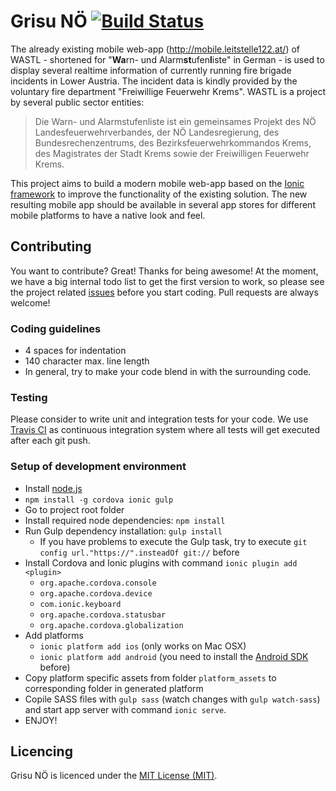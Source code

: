 Grisu NÖ [![Build Status](https://travis-ci.org/l-e-X/grisu-noe.svg?branch=master)](https://travis-ci.org/l-e-X/grisu-noe)
============

The already existing mobile web-app (http://mobile.leitstelle122.at/) of WASTL - shortened for "<strong>Wa</strong>rn- und Alarm<strong>st</strong>ufen<strong>l</strong>iste" in German - is used to display several realtime information of currently running fire brigade incidents in Lower Austria. The incident data is kindly provided by the voluntary fire department "Freiwillige Feuerwehr Krems". WASTL is a project by several public sector entities:

> Die Warn- und Alarmstufenliste ist ein gemeinsames Projekt des NÖ Landesfeuerwehrverbandes, der NÖ Landesregierung, des Bundesrechenzentrums, des Bezirksfeuerwehrkommandos Krems, des Magistrates der Stadt Krems sowie der Freiwilligen Feuerwehr Krems.

This project aims to build a modern mobile web-app based on the [Ionic framework](http://ionicframework.com/) to improve the functionality of the existing solution. The new resulting mobile app should be available in several app stores for different mobile platforms to have a native look and feel.

Contributing
------------

You want to contribute? Great! Thanks for being awesome! At the moment, we have a big internal todo list to get the first version to work, so please see the project related [issues](https://github.com/l-e-X/grisu-noe/issues) before you start coding. Pull requests are always welcome!

### Coding guidelines

- 4 spaces for indentation
- 140 character max. line length
- In general, try to make your code blend in with the surrounding code.

### Testing

Please consider to write unit and integration tests for your code. We use [Travis CI](https://travis-ci.org/l-e-X/grisu-noe) as continuous integration system where all tests will get executed after each git push.

### Setup of development environment

- Install [node.js](http://nodejs.org/)
- `npm install -g cordova ionic gulp`
- Go to project root folder
- Install required node dependencies: `npm install`
- Run Gulp dependency installation: `gulp install`
  - If you have problems to execute the Gulp task, try to execute `git config url."https://".insteadOf git://` before
- Install Cordova and Ionic plugins with command `ionic plugin add <plugin>`
  - `org.apache.cordova.console`
  - `org.apache.cordova.device`
  - `com.ionic.keyboard`
  - `org.apache.cordova.statusbar`
  - `org.apache.cordova.globalization`
- Add platforms
  - `ionic platform add ios` (only works on Mac OSX)
  - `ionic platform add android` (you need to install the [Android SDK](https://developer.android.com/sdk/) before)
- Copy platform specific assets from folder `platform_assets` to corresponding folder in generated platform
- Copile SASS files with `gulp sass` (watch changes with `gulp watch-sass`) and start app server with command `ionic serve`.
- ENJOY!

Licencing
---------

Grisu NÖ is licenced under the [MIT License (MIT)](http://opensource.org/licenses/MIT).
